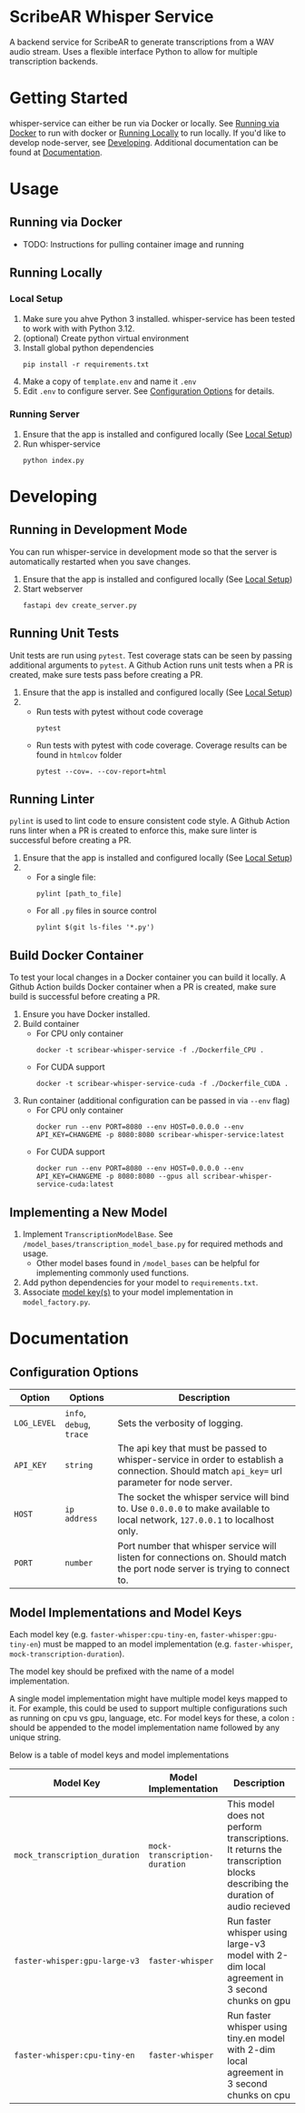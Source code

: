 # ScribeAR Whisper Service

A backend service for ScribeAR to generate transcriptions from a WAV audio stream. Uses a flexible interface Python to allow for multiple transcription backends.

# Getting Started

whisper-service can either be run via Docker or locally. See [Running via Docker](#running-via-docker) to run with docker or [Running Locally](#running-locally) to run locally. If you'd like to develop node-server, see [Developing](#developing). Additional documentation can be found at [Documentation](#documentation).

# Usage

## Running via Docker

* TODO: Instructions for pulling container image and running

## Running Locally

### Local Setup

1. Make sure you ahve Python 3 installed. whisper-service has been tested to work with with Python 3.12.
2. (optional) Create python virtual environment
3. Install global python dependencies
    ```
    pip install -r requirements.txt
    ```
4. Make a copy of `template.env` and name it `.env`
5. Edit `.env` to configure server. See [Configuration Options](#configuration-options) for details.

### Running Server

1. Ensure that the app is installed and configured locally (See [Local Setup](#local-setup))
2. Run whisper-service
    ```
    python index.py
    ```

# Developing

## Running in Development Mode

You can run whisper-service in development mode so that the server is automatically restarted when you save changes.

1. Ensure that the app is installed and configured locally (See [Local Setup](#local-setup))
2. Start webserver
    ```
    fastapi dev create_server.py
    ```

## Running Unit Tests

Unit tests are run using `pytest`. Test coverage stats can be seen by passing additional arguments to `pytest`. A Github Action runs unit tests when a PR is created, make sure tests pass before creating a PR.

1. Ensure that the app is installed and configured locally (See [Local Setup](#local-setup))
2. 
   * Run tests with pytest without code coverage
        ```
        pytest
        ```
    * Run tests with pytest with code coverage. Coverage results can be found in `htmlcov` folder
        ```
        pytest --cov=. --cov-report=html
        ```

## Running Linter 

`pylint` is used to lint code to ensure consistent code style. A Github Action runs linter when a PR is created to enforce this, make sure linter is successful before creating a PR.

1. Ensure that the app is installed and configured locally (See [Local Setup](#local-setup))
2. 
   * For a single file:
        ```
        pylint [path_to_file]
        ```
   * For all `.py` files in source control
        ```
        pylint $(git ls-files '*.py')
        ```

## Build Docker Container

To test your local changes in a Docker container you can build it locally. A Github Action builds Docker container when a PR is created, make sure build is successful before creating a PR.

1. Ensure you have Docker installed.
2. Build container
    * For CPU only container
        ```
        docker -t scribear-whisper-service -f ./Dockerfile_CPU .
        ```
    * For CUDA support
        ```
        docker -t scribear-whisper-service-cuda -f ./Dockerfile_CUDA .
        ```
3. Run container (additional configuration can be passed in via `--env` flag)
    * For CPU only container
        ```
        docker run --env PORT=8080 --env HOST=0.0.0.0 --env API_KEY=CHANGEME -p 8080:8080 scribear-whisper-service:latest
        ```
    * For CUDA support
        ```
        docker run --env PORT=8080 --env HOST=0.0.0.0 --env API_KEY=CHANGEME -p 8080:8080 --gpus all scribear-whisper-service-cuda:latest
        ```
## Implementing a New Model

1. Implement `TranscriptionModelBase`. See `/model_bases/transcription_model_base.py` for required methods and usage.
    * Other model bases found in `/model_bases` can be helpful for implementing commonly used functions.
2. Add python dependencies for your model to `requirements.txt`.
3. Associate [model key(s)](#model-implementations-and-model-keys) to your model implementation in `model_factory.py`. 

# Documentation

## Configuration Options

| Option      | Options                  | Description                                                                                                                                   |
|-------------|--------------------------|-----------------------------------------------------------------------------------------------------------------------------------------------|
| `LOG_LEVEL` | `info`, `debug`, `trace` | Sets the verbosity of logging.                                                                                                                |
| `API_KEY`   | `string`                 | The api key that must be passed to whisper-service in order to establish a connection. Should match `api_key=` url parameter for node server. |
| `HOST`      | `ip address`             | The socket the whisper service will bind to. Use `0.0.0.0` to make available to local network, `127.0.0.1` to localhost only.                 |
| `PORT`      | `number`                 | Port number that whisper service will listen for connections on. Should match the port node server is trying to connect to.                   |

## Model Implementations and Model Keys

Each model key (e.g. `faster-whisper:cpu-tiny-en`, `faster-whisper:gpu-tiny-en`) must be mapped to an model implementation (e.g. `faster-whisper`, `mock-transcription-duration`).

The model key should be prefixed with the name of a model implementation.

A single model implementation might have multiple model keys mapped to it. For example, this could be used to support multiple configurations such as running on cpu vs gpu, language, etc. For model keys for these, a colon `:` should be appended to the model implementation name followed by any unique string.

Below is a table of model keys and model implementations

| Model Key                     | Model Implementation          | Description                                                                                                               |
|-------------------------------|-------------------------------|---------------------------------------------------------------------------------------------------------------------------|
| `mock_transcription_duration` | `mock-transcription-duration` | This model does not perform transcriptions. It returns the transcription blocks describing the duration of audio recieved |
| `faster-whisper:gpu-large-v3` | `faster-whisper`              | Run faster whisper using large-v3 model with 2-dim local agreement in 3 second chunks on gpu                              |
| `faster-whisper:cpu-tiny-en`  | `faster-whisper`              | Run faster whisper using tiny.en model with 2-dim local agreement in 3 second chunks on cpu                               |
